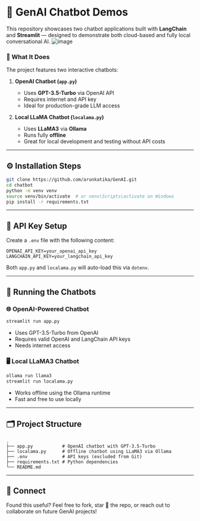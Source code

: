 # 🤖 GenAI Chatbot Demos

This repository showcases two chatbot applications built with **LangChain** and **Streamlit** — designed to demonstrate both cloud-based and fully local conversational AI.
![image](https://github.com/user-attachments/assets/ffd681b4-c655-4b4d-b63b-134bbdb9ce9e)

### 🔹 What It Does

The project features two interactive chatbots:

1. **OpenAI Chatbot (`app.py`)**
   - Uses **GPT-3.5-Turbo** via OpenAI API
   - Requires internet and API key
   - Ideal for production-grade LLM access

2. **Local LLaMA Chatbot (`localama.py`)**
   - Uses **LLaMA3** via **Ollama**
   - Runs fully **offline**
   - Great for local development and testing without API costs

---

## ⚙️ Installation Steps

```bash
git clone https://github.com/arunkatika/GenAI.git
cd chatbot
python -m venv venv
source venv/bin/activate  # or venv\Scripts\activate on Windows
pip install -r requirements.txt
```

---

## 🔐 API Key Setup

Create a `.env` file with the following content:

```env
OPENAI_API_KEY=your_openai_api_key
LANGCHAIN_API_KEY=your_langchain_api_key
```

Both `app.py` and `localama.py` will auto-load this via `dotenv`.

---

## 🚀 Running the Chatbots

### 🌐 OpenAI-Powered Chatbot

```bash
streamlit run app.py
```

- Uses GPT-3.5-Turbo from OpenAI
- Requires valid OpenAI and LangChain API keys
- Needs internet access

### 🖥️ Local LLaMA3 Chatbot

```bash
ollama run llama3
streamlit run localama.py
```

- Works offline using the Ollama runtime
- Fast and free to use locally

---

## 🗂️ Project Structure

```
.
├── app.py           # OpenAI chatbot with GPT-3.5-Turbo
├── localama.py      # Offline chatbot using LLaMA3 via Ollama
├── .env             # API keys (excluded from Git)
├── requirements.txt # Python dependencies
└── README.md
```

---

## 🤝 Connect

Found this useful? Feel free to fork, star 🌟 the repo, or reach out to collaborate on future GenAI projects!

